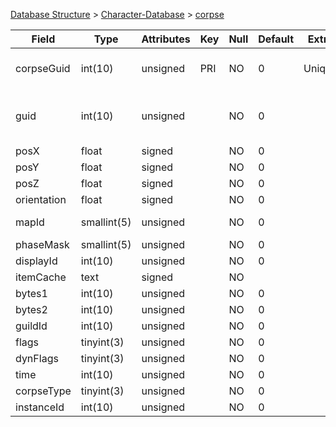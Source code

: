 [Database Structure](Database-Structure) > [Character-Database](Character-Database) > [corpse](corpse)

| Field       | Type        | Attributes | Key | Null | Default | Extra  | Comment                            |
|-------------|-------------|------------|-----|------|---------|--------|------------------------------------|
| corpseGuid  | int(10)     | unsigned   | PRI | NO   | 0       | Unique | Global Unique Identifier           |
| guid        | int(10)     | unsigned   |     | NO   | 0       |        | Character Global Unique Identifier |
| posX        | float       | signed     |     | NO   | 0       |        |                                    |
| posY        | float       | signed     |     | NO   | 0       |        |                                    |
| posZ        | float       | signed     |     | NO   | 0       |        |                                    |
| orientation | float       | signed     |     | NO   | 0       |        |                                    |
| mapId       | smallint(5) | unsigned   |     | NO   | 0       |        | Map Identifier                     |
| phaseMask   | smallint(5) | unsigned   |     | NO   | 0       |        |                                    |
| displayId   | int(10)     | unsigned   |     | NO   | 0       |        |                                    |
| itemCache   | text        | signed     |     | NO   |         |        |                                    |
| bytes1      | int(10)     | unsigned   |     | NO   | 0       |        |                                    |
| bytes2      | int(10)     | unsigned   |     | NO   | 0       |        |                                    |
| guildId     | int(10)     | unsigned   |     | NO   | 0       |        |                                    |
| flags       | tinyint(3)  | unsigned   |     | NO   | 0       |        |                                    |
| dynFlags    | tinyint(3)  | unsigned   |     | NO   | 0       |        |                                    |
| time        | int(10)     | unsigned   |     | NO   | 0       |        |                                    |
| corpseType  | tinyint(3)  | unsigned   |     | NO   | 0       |        |                                    |
| instanceId  | int(10)     | unsigned   |     | NO   | 0       |        |                                    |
